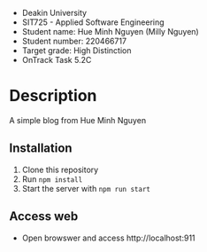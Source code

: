 - Deakin University
- SIT725 - Applied Software Engineering
- Student name: Hue Minh Nguyen (Milly Nguyen)
- Student number: 220466717
- Target grade: High Distinction
- OnTrack Task 5.2C


# Description

A simple blog from Hue Minh Nguyen

## Installation

1. Clone this repository
2. Run `npm install`
3. Start the server with `npm run start`

## Access web
- Open browswer and access http://localhost:911